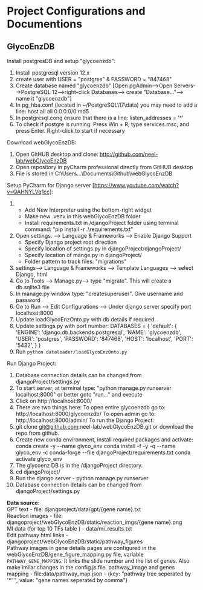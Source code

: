 # Project Configurations and Documentions

## GlycoEnzDB

Install postgresDB and setup "glycoenzdb":

1. Install postgresql version 12.x
2. create user with USER = "postgres" & PASSWORD = "847468"
3. Create database named "glycoenzdb"
   [Open pgAdmin-->Open Servers-->PostgreSQL 12-->right-click Databases--> create "Database..."--> name it "glycoenzdb"]
4. In pg_hba.conf (located in ~/PostgreSQL\17\data) you may need to add a line:
   host all all 0.0.0.0/0 md5
5. In postgresql.cong ensure that there is a line:
   listen_addresses = '\*'
6. To check if postgre is running:
   Press Win + R, type services.msc, and press Enter. Right-click to start if necessary

Download webGlycoEnzDB:

1. Open GitHUB desktop and clone: http://github.com/neel-lab/webGlycoEnzDB
2. Open repository in pyCharm professional directly from GitHUB desktop
3. File is stored in C:\Users\...\Documents\Github\webGlycoEnzDB

Setup PyCharm for Django server [https://www.youtube.com/watch?v=QAHNYLVq1cc]:

1. - Add New Interpreter using the bottom-right widget
   - Make new .venv in this webGlycoEnzDB folder <OK>
   - Install requirements.txt in /djangoProject folder using terminal command: "pip install -r .\requirements.txt"
2. Open settings. --> Language & Frameworks --> Enable Django Support
   - Specify Django project root direction
   - Specify location of settings.py in djangoProject/djangoProject/
   - Specify location of mange.py in djangoProject/
   - Folder pattern to track files: "migrations"
3. settings--> Language & Frameworks --> Template Languages --> select Django, html
4. Go to Tools --> Manage.py--> type "migrate". This will create a db.sqlite3 file
5. In manage.py window type: "createsuperuser". Give username and password
6. Go to Run --> Edit Configurations --> Under django server specify port localhost:8000
7. Update loadGlycoEnzOnto.py with db details if required.
8. Update settings.py with port number:
   DATABASES = {
   'default': {
   'ENGINE': 'django.db.backends.postgresql',
   'NAME': 'glycoenzdb',
   'USER': 'postgres',
   'PASSWORD': '847468',
   'HOST': 'localhost',
   'PORT': '5432',
   }
   }
9. Run `python dataloader/loadGlycoEnzOnto.py`

Run Django Project:

1. Database connection details can be changed from djangoProject/settings.py
2. To start server, at terminal type: "python manage.py runserver localhost:8000" or better goto "run..." and execute
3. Click on http://localhost:8000/
4. There are two things here:
   To open entire glycoenzdb go to: http://localhost:8000/glycoenzdb/
   To open admin go to: http://localhost:8000/admin/
   To run the Django Project:
5. git clone git@github.com:neel-lab/webGlycoEnzDB.git or download the repo from github.
6. Create new conda environment, install required packages and activate:
   conda create -y --name glyco_env
   conda install -f -y -q --name glyco_env -c conda-forge --file djangoProject/requirements.txt
   conda activate glyco_env
7. The glycoenz DB is in the /djangoProject directory.
8. cd djangoProject/
9. Run the django server - python manage.py runserver
10. Database connection details can be changed from djangoProject/settings.py

<b>Data source:</b><br />
GPT text - file: djangproject/data/gpt/{gene name}.txt<br />
Reaction images - file: djangoproject/webGlycoEnzDB/static/reaction_imgs/{gene name}.png<br />
MI data (for top 10 TFs table ) - data/mi_results.txt<br />
Edit pathway html links - djangoproject/webGlycoEnzDB/static/pathway_figures <br />
Pathway images in gene details pages are configured in the webGlycoEnzDB/gene_figure_mapping.py file, variable `PATHWAY_GENE_MAPPING`. It links the slide number and the list of genes. Also make imilar changes in the config.js file.
pathway_image and genes mapping - file:data/pathway_map.json - {key: "pathway tree seperated by '\*' ", value: "gene names seperated by comma"}
